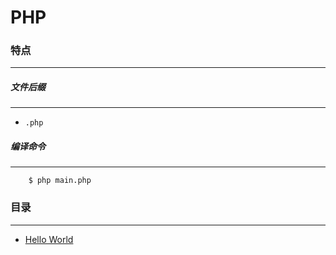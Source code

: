 PHP
===

### 特点
---
##### 文件后缀
---
* `.php`

##### 编译命令
---
```
	$ php main.php
```

### 目录
---
* [Hello World](https://github.com/PFei-He/Language-Study-Note/tree/master/PHP/Hello%20World)
